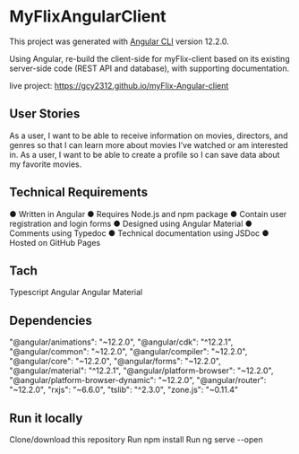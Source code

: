 # MyFlixAngularClient

This project was generated with [Angular CLI](https://github.com/angular/angular-cli) version 12.2.0.

Using Angular, re-build the client-side for myFlix-client based on
its existing server-side code (REST API and database), with supporting
documentation.

live project: https://gcy2312.github.io/myFlix-Angular-client

## User Stories

As a user, I want to be able to receive information on movies, directors, and genres so that I
can learn more about movies I’ve watched or am interested in.
As a user, I want to be able to create a profile so I can save data about my favorite movies.

## Technical Requirements

● Written in Angular
● Requires Node.js and npm package
● Contain user registration and login forms
● Designed using Angular Material
● Comments using Typedoc
● Technical documentation using JSDoc
● Hosted on GitHub Pages


## Tach

Typescript
Angular
Angular Material

## Dependencies

"@angular/animations": "~12.2.0",
"@angular/cdk": "^12.2.1",
"@angular/common": "~12.2.0",
"@angular/compiler": "~12.2.0",
"@angular/core": "~12.2.0",
"@angular/forms": "~12.2.0",
"@angular/material": "^12.2.1",
"@angular/platform-browser": "~12.2.0",
"@angular/platform-browser-dynamic": "~12.2.0",
"@angular/router": "~12.2.0",
"rxjs": "~6.6.0",
"tslib": "^2.3.0",
"zone.js": "~0.11.4"

## Run it locally

Clone/download this repository
Run npm install
Run ng serve --open
